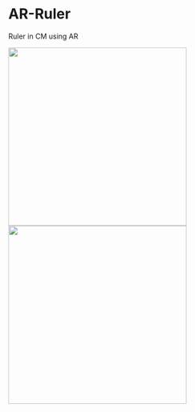 # AR-Ruler
Ruler in CM using AR

<img width="355" src="https://user-images.githubusercontent.com/34309823/54628492-0bf3ae80-4a4c-11e9-90b5-229436127881.PNG">  <img width="355" src="https://user-images.githubusercontent.com/34309823/54628493-0bf3ae80-4a4c-11e9-83f1-feaa6596fada.PNG">
